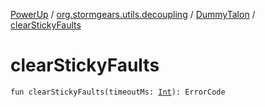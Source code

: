 [PowerUp](../../index.md) / [org.stormgears.utils.decoupling](../index.md) / [DummyTalon](index.md) / [clearStickyFaults](./clear-sticky-faults.md)

# clearStickyFaults

`fun clearStickyFaults(timeoutMs: `[`Int`](https://kotlinlang.org/api/latest/jvm/stdlib/kotlin/-int/index.html)`): ErrorCode`